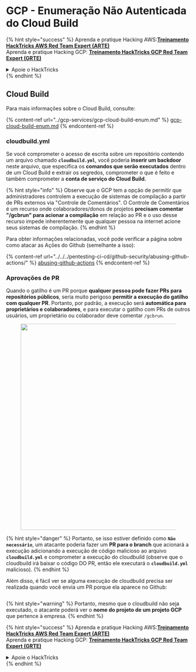 # GCP - Enumeração Não Autenticada do Cloud Build

{% hint style="success" %}
Aprenda e pratique Hacking AWS:<img src="/.gitbook/assets/image.png" alt="" data-size="line">[**Treinamento HackTricks AWS Red Team Expert (ARTE)**](https://training.hacktricks.xyz/courses/arte)<img src="/.gitbook/assets/image.png" alt="" data-size="line">\
Aprenda e pratique Hacking GCP: <img src="/.gitbook/assets/image (2).png" alt="" data-size="line">[**Treinamento HackTricks GCP Red Team Expert (GRTE)**<img src="/.gitbook/assets/image (2).png" alt="" data-size="line">](https://training.hacktricks.xyz/courses/grte)

<details>

<summary>Apoie o HackTricks</summary>

* Verifique os [**planos de assinatura**](https://github.com/sponsors/carlospolop)!
* **Junte-se ao** 💬 [**grupo Discord**](https://discord.gg/hRep4RUj7f) ou ao [**grupo telegram**](https://t.me/peass) ou **siga-nos** no **Twitter** 🐦 [**@hacktricks\_live**](https://twitter.com/hacktricks\_live)**.**
* **Compartilhe truques de hacking enviando PRs para os repositórios** [**HackTricks**](https://github.com/carlospolop/hacktricks) e [**HackTricks Cloud**](https://github.com/carlospolop/hacktricks-cloud).

</details>
{% endhint %}

## Cloud Build

Para mais informações sobre o Cloud Build, consulte:

{% content-ref url="../gcp-services/gcp-cloud-build-enum.md" %}
[gcp-cloud-build-enum.md](../gcp-services/gcp-cloud-build-enum.md)
{% endcontent-ref %}

### cloudbuild.yml

Se você comprometer o acesso de escrita sobre um repositório contendo um arquivo chamado **`cloudbuild.yml`**, você poderia **inserir um backdoor** neste arquivo, que especifica os **comandos que serão executados** dentro de um Cloud Build e extrair os segredos, comprometer o que é feito e também comprometer a **conta de serviço do Cloud Build.**

{% hint style="info" %}
Observe que o GCP tem a opção de permitir que administradores controlem a execução de sistemas de compilação a partir de PRs externos via "Controle de Comentários". O Controle de Comentários é um recurso onde colaboradores/donos de projetos **precisam comentar "/gcbrun" para acionar a compilação** em relação ao PR e o uso desse recurso impede inherentemente que qualquer pessoa na internet acione seus sistemas de compilação.
{% endhint %}

Para obter informações relacionadas, você pode verificar a página sobre como atacar as Ações do Github (semelhante a isso):

{% content-ref url="../../../pentesting-ci-cd/github-security/abusing-github-actions/" %}
[abusing-github-actions](../../../pentesting-ci-cd/github-security/abusing-github-actions/)
{% endcontent-ref %}

### Aprovações de PR

Quando o gatilho é um PR porque **qualquer pessoa pode fazer PRs para repositórios públicos**, seria muito perigoso **permitir a execução do gatilho com qualquer PR**. Portanto, por padrão, a execução será **automática para proprietários e colaboradores**, e para executar o gatilho com PRs de outros usuários, um proprietário ou colaborador deve comentar `/gcbrun`.

<figure><img src="../../../.gitbook/assets/image (339).png" alt="" width="563"><figcaption></figcaption></figure>

{% hint style="danger" %}
Portanto, se isso estiver definido como **`Não necessário`**, um atacante poderia fazer um **PR para o branch** que acionará a execução adicionando a execução de código malicioso ao arquivo **`cloudbuild.yml`** e comprometer a execução do cloudbuild (observe que o cloudbuild irá baixar o código DO PR, então ele executará o **`cloudbuild.yml`** malicioso).
{% endhint %}

Além disso, é fácil ver se alguma execução de cloudbuild precisa ser realizada quando você envia um PR porque ela aparece no Github:

<figure><img src="../../../.gitbook/assets/image (340).png" alt=""><figcaption></figcaption></figure>

{% hint style="warning" %}
Portanto, mesmo que o cloudbuild não seja executado, o atacante poderá ver o **nome do projeto de um projeto GCP** que pertence à empresa.
{% endhint %}

{% hint style="success" %}
Aprenda e pratique Hacking AWS:<img src="/.gitbook/assets/image.png" alt="" data-size="line">[**Treinamento HackTricks AWS Red Team Expert (ARTE)**](https://training.hacktricks.xyz/courses/arte)<img src="/.gitbook/assets/image.png" alt="" data-size="line">\
Aprenda e pratique Hacking GCP: <img src="/.gitbook/assets/image (2).png" alt="" data-size="line">[**Treinamento HackTricks GCP Red Team Expert (GRTE)**<img src="/.gitbook/assets/image (2).png" alt="" data-size="line">](https://training.hacktricks.xyz/courses/grte)

<details>

<summary>Apoie o HackTricks</summary>

* Verifique os [**planos de assinatura**](https://github.com/sponsors/carlospolop)!
* **Junte-se ao** 💬 [**grupo Discord**](https://discord.gg/hRep4RUj7f) ou ao [**grupo telegram**](https://t.me/peass) ou **siga-nos** no **Twitter** 🐦 [**@hacktricks\_live**](https://twitter.com/hacktricks\_live)**.**
* **Compartilhe truques de hacking enviando PRs para os repositórios** [**HackTricks**](https://github.com/carlospolop/hacktricks) e [**HackTricks Cloud**](https://github.com/carlospolop/hacktricks-cloud).

</details>
{% endhint %}
